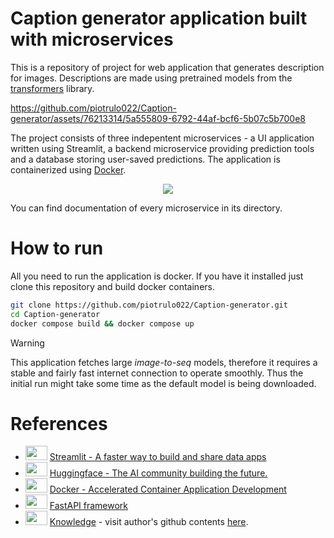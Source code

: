 # Caption generator application built with microservices
This is a repository of project for web application that generates description for images. Descriptions are made using pretrained models from the [transformers](https://huggingface.co/docs/transformers/index) library.

https://github.com/piotrulo022/Caption-generator/assets/76213314/5a555809-6792-44af-bcf6-5b07c5b700e8


The project consists of three indepentent microservices - a UI application written using Streamlit, a backend microservice providing prediction tools and a database storing user-saved predictions. The application is containerized using [Docker](https://www.docker.com/).

<p align="center">
  <img src="https://github.com/piotrulo022/Caption-generator/assets/76213314/03200b09-2731-4a65-bc9f-302aaae82f6c">
</p>

You can find documentation of every microservice in its directory.

# How to run
All you need to run the application is docker. If you have it installed just clone this repository and build docker containers.

```bash
git clone https://github.com/piotrulo022/Caption-generator.git
cd Caption-generator
docker compose build && docker compose up
```
> [!WARNING]
> This application fetches large *image-to-seq* models, therefore it requires a stable and fairly fast internet connection to operate smoothly. Thus the initial run might take some time as the default model is being downloaded.

# References
- <img src="https://github.com/piotrulo022/Caption-generator/assets/76213314/041bc9c8-bbaa-46fe-b36a-80c34be01694" width="35" height="23"/> [Streamlit - A faster way to build and share data apps](https://streamlit.io/)
- <img src="https://github.com/piotrulo022/Caption-generator/assets/76213314/ba8ce534-07dc-4ab9-9944-64e39e7d37c9" width="35" height="23"/> [Huggingface - The AI community building the future.](https://huggingface.co/)
- <img src="https://github.com/piotrulo022/Caption-generator/assets/76213314/78ea06b0-00cd-4081-bc09-d31f6860b992" width="35" height="23"/> [Docker - Accelerated Container Application Development](https://www.docker.com/)
- <img src="https://github.com/piotrulo022/Caption-generator/assets/76213314/7d6a0917-fd64-47e3-a8d2-80236766e1fb" width="35" height="23"/> [FastAPI framework](https://fastapi.tiangolo.com/)
- <img src="https://github.com/piotrulo022/Caption-generator/assets/76213314/2aeef1f8-144e-44c6-b98d-9307c9b3471e" width="35" height="23"/> [Knowledge](https://dwojcik92.github.io/) - visit author's github contents [here](https://github.com/dwojcik92/).
